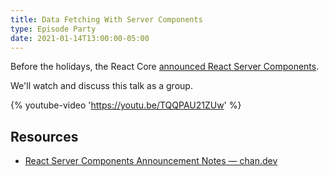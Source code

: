```yaml
---
title: Data Fetching With Server Components
type: Episode Party
date: 2021-01-14T13:00:00-05:00
---
```


Before the holidays, the React Core [announced React Server Components](https://it.reactjs.org/blog/2020/12/21/data-fetching-with-react-server-components.html).

We'll watch and discuss this talk as a group.

{% youtube-video 'https://youtu.be/TQQPAU21ZUw' %}

## Resources

- [React Server Components Announcement Notes — chan.dev](https://chan.dev/posts/react-server-components-announcement-notes/)
